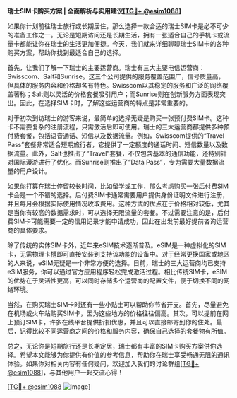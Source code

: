 **瑞士SIM卡购买方案 | 全面解析与实用建议[[TG💪+ @esim1088](https://t.me/s/esim1088)]**

如果你计划前往瑞士旅行或长期居住，那么选择一款合适的瑞士SIM卡是必不可少的准备工作之一。无论是短期访问还是长期生活，拥有一张适合自己的手机卡或流量卡都能让你在瑞士的生活更加便捷。今天，我们就来详细聊聊瑞士SIM卡的各种购买方案，帮助你找到最适合自己的选择。

首先，让我们了解一下瑞士的主要运营商。瑞士有三大主要电信运营商：Swisscom、Salt和Sunrise。这三个公司提供的服务覆盖范围广，信号质量高，但具体的服务内容和价格却各有特色。Swisscom以其稳定的服务和广泛的网络覆盖著称；Salt则以灵活的价格套餐吸引用户；而Sunrise则在创新服务方面表现突出。因此，在选择SIM卡时，了解这些运营商的特点是非常重要的。

对于初次到访瑞士的游客来说，最简单的选择无疑是购买一张预付费SIM卡。这种卡不需要复杂的注册流程，只需激活后即可使用。瑞士的三大运营商都提供多种预付费套餐，包括语音通话、短信以及数据流量。例如，Swisscom提供的“Travel Pass”套餐非常适合短期旅行者，它提供了一定额度的通话时间、短信数量以及数据流量。此外，Salt也推出了“Travel”套餐，不仅包含基本的通信功能，还特别针对国际漫游进行了优化。而Sunrise则推出了“Data Pass”，专为需要大量数据流量的用户设计。

如果你打算在瑞士停留较长时间，比如留学或工作，那么考虑购买一张后付费SIM卡会是一个不错的选择。后付费SIM卡通常需要用户提供身份证明文件进行注册，并且每月会根据实际使用情况收取费用。这种方式的优点在于价格相对较低，尤其是当你有较高的数据需求时，可以选择无限流量的套餐。不过需要注意的是，后付费SIM卡可能需要一定的信用记录才能申请成功，因此在出发前最好提前咨询运营商的具体要求。

除了传统的实体SIM卡外，近年来eSIM技术逐渐普及。eSIM是一种虚拟化的SIM卡，无需物理卡槽即可直接安装到支持该功能的设备中。对于经常更换国家或地区的人来说，eSIM无疑是一个非常方便的选择。目前，瑞士的三大运营商均已支持eSIM服务，你可以通过官方应用程序轻松完成激活过程。相比传统SIM卡，eSIM的优势在于灵活性更高，可以同时存储多个运营商的配置文件，便于切换不同的网络环境。

当然，在购买瑞士SIM卡时还有一些小贴士可以帮助你节省开支。首先，尽量避免在机场或火车站购买SIM卡，因为这些地方的价格往往偏高。其次，可以提前在网上预订SIM卡，许多在线平台提供折扣优惠，并且可以直接邮寄到你的住处。最后，记得比较不同运营商之间的价格和服务内容，确保自己选择的套餐物有所值。

总之，无论你是短期旅行还是长期定居，瑞士都有丰富的SIM卡购买方案供你选择。希望本文能够为你提供有价值的参考信息，帮助你在瑞士享受畅通无阻的通讯体验。如果你对相关内容有任何疑问，欢迎加入我们的讨论群组[[TG💪+ @esim1088](https://t.me/s/esim1088)]，与其他用户一起交流心得！

[[TG💪+ @esim1088](https://t.me/s/esim1088) ![Image](https://i.postimg.cc/4NQfJmqS/Snipaste-2025-05-13-00-14-12.png)]